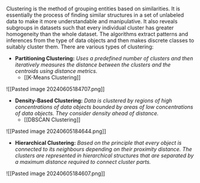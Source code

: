 Clustering is the method of grouping entities based on similarities. It is essentially the process of finding similar structures in a set of unlabeled data to make it more understandable and manipulative. It also reveals subgroups in datasets such that every individual cluster has greater homogeneity than the whole dataset. The algorithms extract patterns and inferences from the type of data objects and then makes discrete classes to suitably cluster them. There are various types of clustering:

- **Partitioning Clustering:** *Uses a predefined number of clusters and then iteratively measures the distance between the clusters and the centroids using distance metrics.*
	- [[K-Means Clustering]]

![[Pasted image 20240605184707.png]]

- **Density-Based Clustering:** *Data is clustered by regions of high concentrations of data objects bounded by areas of low concentrations of data objects. They consider density ahead of distance.*
	- [[DBSCAN Clustering]]
	
![[Pasted image 20240605184644.png]]

- **Hierarchical Clustering:** *Based on the principle that every object is connected to its neighbours depending on their proximity distance. The clusters are represented in hierarchical structures that are separated by a maximum distance required to connect cluster parts.*

![[Pasted image 20240605184607.png]]
